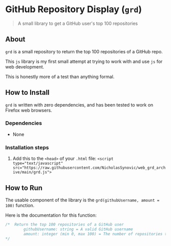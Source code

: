 # GitHub Repository Display (`grd`)

> A small library to get a GitHub user's top 100 repositories

## About

`grd` is a small repository to return the top 100 repositories of a GitHub repo.

This `js` library is my first small attempt at trying to work with and use `js`
for web development.

This is honestly more of a test than anything formal.

## How to Install

`grd` is written with zero dependencies, and has been tested to work on Firefox
web browsers.

### Dependencies

- None

### Installation steps

1. Add this to the `<head>` of your `.html` file:
   `<script type="text/javascript" src="https://raw.githubusercontent.com/NicholasSynovic/web_grd_archive/main/grd.js">`

## How to Run

The usable component of the library is the `grd(githubUsername, amount = 100)`
function.

Here is the documentation for this function:

```js
/*  Return the top 100 repositories of a GitHub user
        githubUsername: string = A valid GitHub username
        amount: integer (min 0, max 100) = The number of repositories to return
*/
```
